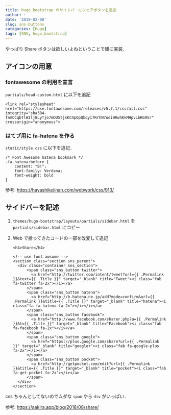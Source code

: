 ```yaml
---
title: hugo_bootstrap のサイドバーにシェアボタンを追加
author: ~
date: '2019-02-08'
slug: sns-buttons
categories: [Hugo]
tags: [SNS, hugo_bootstrap]
---
```


やっぱり Share ボタンは欲しいよねということで雑に実装．

## アイコンの用意

### fontawesome の利用を宣言

`partials/head-custom.html` に以下を追記

```{html}
<link rel="stylesheet" href="https://use.fontawesome.com/releases/v5.7.1/css/all.css" integrity="sha384-fnmOCqbTlWIlj8LyTjo7mOUStjsKC4pOpQbqyi7RrhN7udi9RwhKkMHpvLbHG9Sr" crossorigin="anonymous">
```

### はてブ用に fa-hatena を作る

`static/style.css` に以下を追記．

```{css}
/* Font Awesome hatena bookmark */
.fa-hatena:before {
    content: "B!";
    font-family: Verdana;
    font-weight: bold
}
```

参考: https://hayashikejinan.com/webwork/css/913/


## サイドバーを記述

1. `themes/hugo-bootstrap/layouts/partials/sidebar.html` を `partials/sidebar.html` にコピー
1. Web で拾ってきたコードの一部を改変して追記

    ```{html}
    <h4>Share</h4>
    
    <!-- use font awsome -->
    <section class="section sns_parent">
      <div class="container sns_section">
          <span class="sns_button twitter">
            <a href="http://twitter.com/intent/tweet?url={{ .Permalink }}&text={{ .Title }}" target="_blank" title="Tweet"><i class="fab fa-twitter fa-2x"></i></a>
          </span>
          <span class="sns_button hatena">
            <a href="http://b.hatena.ne.jp/add?mode=confirm&url={{ .Permalink }}&title={{ .Title }}" target="_blank" title="hatena"><i class="fa fa-hatena fa-2x"></i></i></a>
          </span>
          <span class="sns_button facebook">
            <a href="http://www.facebook.com/sharer.php?u={{ .Permalink }}&t={{ .Title }}" target="_blank" title="Facebook"><i class="fab fa-facebook fa-2x"></i></a>
          </span>
          <span class="sns_button google">
            <a href="https://plus.google.com/share?url={{ .Permalink }}" target="_blank" title="google+"><i class="fab fa-google-plus fa-2x"></i></a>
          </span>
          <span class="sns_button pocket">
            <a href="http://getpocket.com/edit?url={{ .Permalink }}&title={{ .Title }}" target="_blank" title="pocket"><i class="fab fa-get-pocket fa-2x"></i></a>
          </span>
      </div>
    </section>
    ```

css ちゃんとしてないのでムダな `span` やら `div` がいっぱい．

参考: https://aakira.app/blog/2018/08/share/

